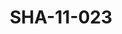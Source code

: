 ---
pid: SHA-11-023
title: SHA-11-023
language: en
original_label: 
rights: Sharhabil Ahmed
location_of_original: Sharhabil Ahmed
photographer_or_studio: Sudanese Ministry of Information
scanned_from: photograph 14.6 by 19.8
_date: '1966'
location: Ethiopia, Addis Ababa
description: Harambe band performance
additional_notes: 
permission_display: 'yes'
on_server: 'no'
on_website: 'no'
permalink: /photopages/en/SHA-11-023.html
layout: photo-page
---